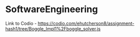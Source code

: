 # SoftwareEngineering
Link to Codio - https://codio.com/ehutcherson8/assignment-hash1/tree/Boggle_Impl1%2Fboggle_solver.js

